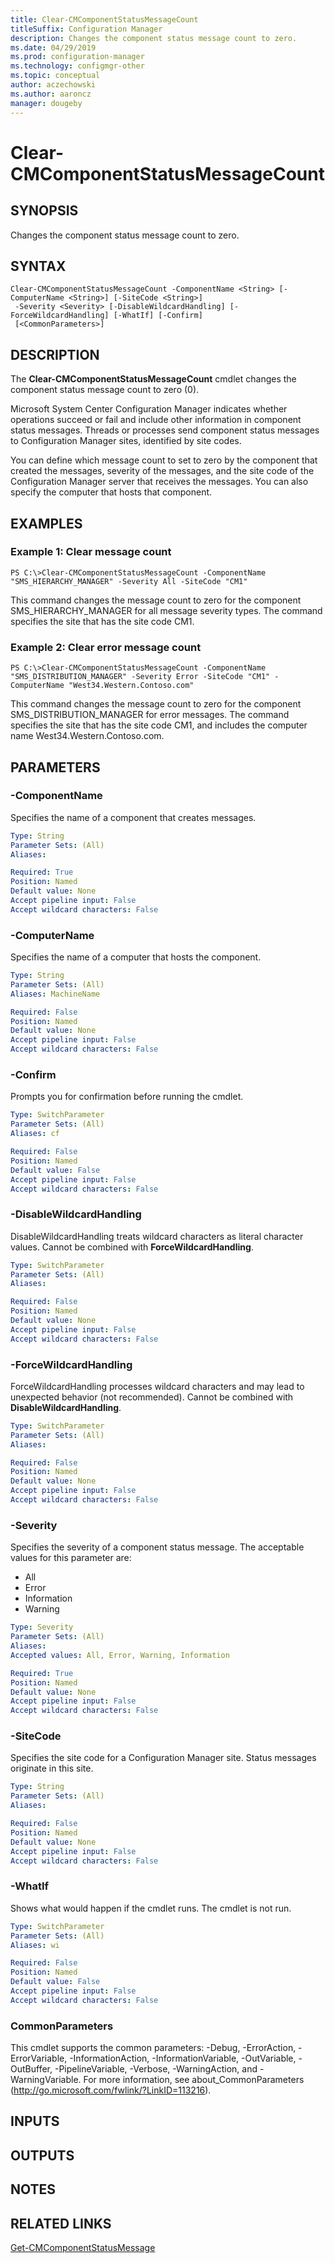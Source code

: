 ```yaml
---
title: Clear-CMComponentStatusMessageCount
titleSuffix: Configuration Manager
description: Changes the component status message count to zero.
ms.date: 04/29/2019
ms.prod: configuration-manager
ms.technology: configmgr-other
ms.topic: conceptual
author: aczechowski
ms.author: aaroncz
manager: dougeby
---
```


# Clear-CMComponentStatusMessageCount

## SYNOPSIS
Changes the component status message count to zero.

## SYNTAX

```
Clear-CMComponentStatusMessageCount -ComponentName <String> [-ComputerName <String>] [-SiteCode <String>]
 -Severity <Severity> [-DisableWildcardHandling] [-ForceWildcardHandling] [-WhatIf] [-Confirm]
 [<CommonParameters>]
```

## DESCRIPTION
The **Clear-CMComponentStatusMessageCount** cmdlet changes the component status message count to zero (0).

Microsoft System Center Configuration Manager indicates whether operations succeed or fail and include other information in component status messages.
Threads or processes send component status messages to Configuration Manager sites, identified by site codes.

You can define which message count to set to zero by the component that created the messages, severity of the messages, and the site code of the Configuration Manager server that receives the messages.
You can also specify the computer that hosts that component.

## EXAMPLES

### Example 1: Clear message count
```
PS C:\>Clear-CMComponentStatusMessageCount -ComponentName "SMS_HIERARCHY_MANAGER" -Severity All -SiteCode "CM1"
```

This command changes the message count to zero for the component SMS_HIERARCHY_MANAGER for all message severity types.
The command specifies the site that has the site code CM1.

### Example 2: Clear error message count
```
PS C:\>Clear-CMComponentStatusMessageCount -ComponentName "SMS_DISTRIBUTION_MANAGER" -Severity Error -SiteCode "CM1" -ComputerName "West34.Western.Contoso.com"
```

This command changes the message count to zero for the component SMS_DISTRIBUTION_MANAGER for error messages.
The command specifies the site that has the site code CM1, and includes the computer name West34.Western.Contoso.com.

## PARAMETERS

### -ComponentName
Specifies the name of a component that creates messages.

```yaml
Type: String
Parameter Sets: (All)
Aliases: 

Required: True
Position: Named
Default value: None
Accept pipeline input: False
Accept wildcard characters: False
```

### -ComputerName
Specifies the name of a computer that hosts the component.

```yaml
Type: String
Parameter Sets: (All)
Aliases: MachineName

Required: False
Position: Named
Default value: None
Accept pipeline input: False
Accept wildcard characters: False
```

### -Confirm
Prompts you for confirmation before running the cmdlet.

```yaml
Type: SwitchParameter
Parameter Sets: (All)
Aliases: cf

Required: False
Position: Named
Default value: False
Accept pipeline input: False
Accept wildcard characters: False
```

### -DisableWildcardHandling
DisableWildcardHandling treats wildcard characters as literal character values. Cannot be combined with **ForceWildcardHandling**.

```yaml
Type: SwitchParameter
Parameter Sets: (All)
Aliases: 

Required: False
Position: Named
Default value: None
Accept pipeline input: False
Accept wildcard characters: False
```

### -ForceWildcardHandling
ForceWildcardHandling processes wildcard characters and may lead to unexpected behavior (not recommended). Cannot be combined with **DisableWildcardHandling**.

```yaml
Type: SwitchParameter
Parameter Sets: (All)
Aliases: 

Required: False
Position: Named
Default value: None
Accept pipeline input: False
Accept wildcard characters: False
```

### -Severity
Specifies the severity of a component status message.
The acceptable values for this parameter are:

- All
- Error
- Information
- Warning

```yaml
Type: Severity
Parameter Sets: (All)
Aliases: 
Accepted values: All, Error, Warning, Information

Required: True
Position: Named
Default value: None
Accept pipeline input: False
Accept wildcard characters: False
```

### -SiteCode
Specifies the site code for a Configuration Manager site.
Status messages originate in this site.

```yaml
Type: String
Parameter Sets: (All)
Aliases: 

Required: False
Position: Named
Default value: None
Accept pipeline input: False
Accept wildcard characters: False
```

### -WhatIf
Shows what would happen if the cmdlet runs.
The cmdlet is not run.

```yaml
Type: SwitchParameter
Parameter Sets: (All)
Aliases: wi

Required: False
Position: Named
Default value: False
Accept pipeline input: False
Accept wildcard characters: False
```

### CommonParameters
This cmdlet supports the common parameters: -Debug, -ErrorAction, -ErrorVariable, -InformationAction, -InformationVariable, -OutVariable, -OutBuffer, -PipelineVariable, -Verbose, -WarningAction, and -WarningVariable. For more information, see about_CommonParameters (http://go.microsoft.com/fwlink/?LinkID=113216).

## INPUTS

## OUTPUTS

## NOTES

## RELATED LINKS

[Get-CMComponentStatusMessage](Get-CMComponentStatusMessage.md)



